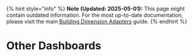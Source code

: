 {% hint style="info" %}
**Note (Updated: 2025-05-01):** This page might contain outdated information. For the most up-to-date documentation, please visit the main [Building Dimension Adapters](../how-to-write-dimension-adapter.md) guide.
{% endhint %}

# Other Dashboards



